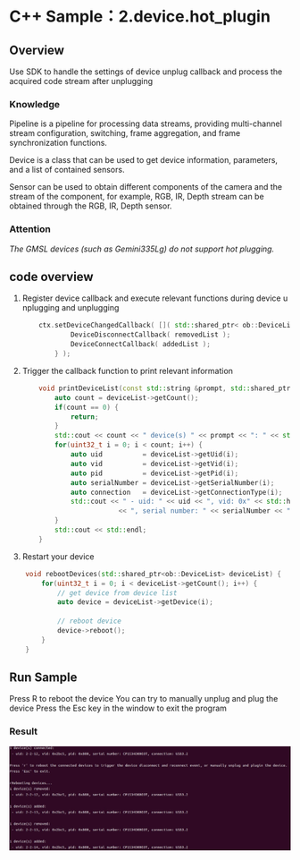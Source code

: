 # C++ Sample：2.device.hot_plugin

## Overview

Use SDK to handle the settings of device unplug callback and process the acquired code stream after unplugging

### Knowledge

Pipeline is a pipeline for processing data streams, providing multi-channel stream configuration, switching, frame aggregation, and frame synchronization functions.

Device is a class that can be used to get device information, parameters, and a list of contained sensors.

Sensor can be used to obtain different components of the camera and the stream of the component, for example, RGB, IR, Depth stream can be obtained through the RGB, IR, Depth sensor.

### Attention

*The GMSL devices (such as Gemini335Lg) do not support hot plugging.*

## code overview

1. Register device callback and execute relevant functions during device unplugging and unplugging

    ```cpp
        ctx.setDeviceChangedCallback( []( std::shared_ptr< ob::DeviceList > removedList, std::shared_ptr< ob::DeviceList > addedList ) {
                DeviceDisconnectCallback( removedList );
                DeviceConnectCallback( addedList );
            } );
    ```

2. Trigger the callback function to print relevant information

    ```cpp
        void printDeviceList(const std::string &prompt, std::shared_ptr<ob::DeviceList> deviceList) {
            auto count = deviceList->getCount();
            if(count == 0) {
                return;
            }
            std::cout << count << " device(s) " << prompt << ": " << std::endl;
            for(uint32_t i = 0; i < count; i++) {
                auto uid          = deviceList->getUid(i);
                auto vid          = deviceList->getVid(i);
                auto pid          = deviceList->getPid(i);
                auto serialNumber = deviceList->getSerialNumber(i);
                auto connection   = deviceList->getConnectionType(i);
                std::cout << " - uid: " << uid << ", vid: 0x" << std::hex << std::setfill('0') << std::setw(4) << vid << ", pid: 0x" << pid
                            << ", serial number: " << serialNumber << ", connection: " << connection << std::endl;
            }
            std::cout << std::endl;
        }
    ```

3. Restart your device

```cpp
    void rebootDevices(std::shared_ptr<ob::DeviceList> deviceList) {
        for(uint32_t i = 0; i < deviceList->getCount(); i++) {
            // get device from device list
            auto device = deviceList->getDevice(i);

            // reboot device
            device->reboot();
        }
    }
```

## Run Sample

Press R to reboot the device
You can try to manually unplug and plug the device
Press the Esc key in the window to exit the program

### Result

![image](../../docs/resource/hotplugin.jpg)

